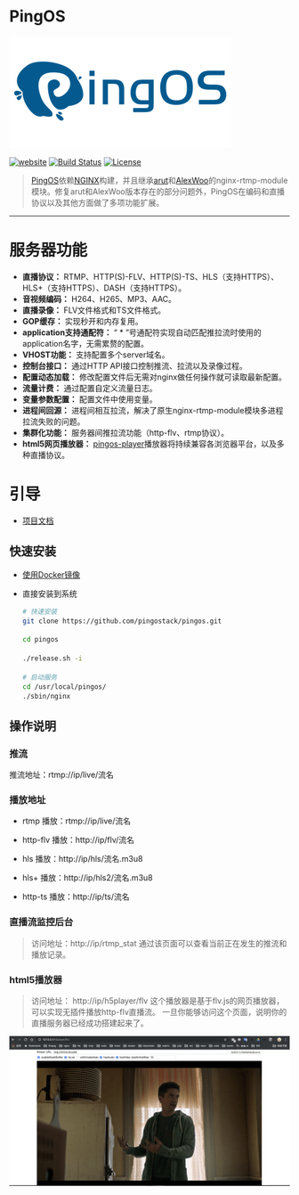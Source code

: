 # PingOS

[![logo](doc/img/logo-banner-white-400x200.png)](https://pingos.io)

[![website](https://img.shields.io/badge/website-https://pingos.io-red.svg)](https://pingos.io) [![Build Status](https://travis-ci.com/pingostack/pingos.svg?branch=master)](https://travis-ci.com/pingostack/pingos) [![License](https://img.shields.io/badge/License-BSD%203--Clause-blue.svg)](https://opensource.org/licenses/BSD-3-Clause)


> [PingOS](https://pingos.io/docs/zh/quick-start)依赖[NGINX](https://github.com/nginx/nginx)构建，并且继承[arut](https://github.com/arut/nginx-rtmp-module)和[AlexWoo](https://github.com/AlexWoo/nginx-rtmp-module)的nginx-rtmp-module模块。修复arut和AlexWoo版本存在的部分问题外，PingOS在编码和直播协议以及其他方面做了多项功能扩展。

---

# 服务器功能

- **直播协议：** RTMP、HTTP(S)-FLV、HTTP(S)-TS、HLS（支持HTTPS）、HLS+（支持HTTPS）、DASH（支持HTTPS）。
- **音视频编码：** H264、H265、MP3、AAC。
- **直播录像：** FLV文件格式和TS文件格式。
- **GOP缓存：** 实现秒开和内存复用。
- **application支持通配符：** “ * ”号通配符实现自动匹配推拉流时使用的application名字，无需累赘的配置。
- **VHOST功能：** 支持配置多个server域名。
- **控制台接口：** 通过HTTP API接口控制推流、拉流以及录像过程。
- **配置动态加载：** 修改配置文件后无需对nginx做任何操作就可读取最新配置。
- **流量计费：** 通过配置自定义流量日志。
- **变量参数配置：** 配置文件中使用变量。
- **进程间回源：** 进程间相互拉流，解决了原生nginx-rtmp-module模块多进程拉流失败的问题。
- **集群化功能：** 服务器间推拉流功能（http-flv、rtmp协议）。
- **html5网页播放器：** [pingos-player](https://github.com/pingostack/pingos-player)播放器将持续兼容各浏览器平台，以及多种直播协议。

# 引导

- [项目文档](https://pingos.io/docs/zh/quick-start)

## 快速安装

- [使用Docker镜像](docker/README.md)

- 直接安装到系统
    ```bash
    # 快速安装
    git clone https://github.com/pingostack/pingos.git

    cd pingos

    ./release.sh -i

    # 启动服务
    cd /usr/local/pingos/
    ./sbin/nginx
    ```

## 操作说明

### 推流

推流地址：rtmp://ip/live/流名

### 播放地址

- rtmp 播放：rtmp://ip/live/流名

- http-flv 播放：http://ip/flv/流名

- hls 播放：http://ip/hls/流名.m3u8

- hls+ 播放：http://ip/hls2/流名.m3u8

- http-ts 播放：http://ip/ts/流名

### 直播流监控后台

> 访问地址：http://ip/rtmp_stat
> 通过该页面可以查看当前正在发生的推流和播放记录。


### html5播放器

> 访问地址： http://ip/h5player/flv
> 这个播放器是基于flv.js的网页播放器，可以实现无插件播放http-flv直播流。
> 一旦你能够访问这个页面，说明你的直播服务器已经成功搭建起来了。

![h5player](doc/img/flvplayer.png)
<div class="article__content" markdown="1">
